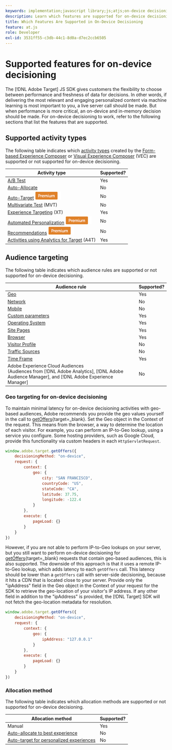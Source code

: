 ```yaml
---
keywords: implementation;javascript library;js;atjs;on-device decisioning;on device decisioning;supported features
description: Learn which features are supported for on-device decisioning.
title: Which Features Are Supported in On-Device Decisioning
feature: at.js
role: Developer
exl-id: 3531ff55-c3db-44c1-8d0a-d7ec2ccb6505
---
```

# Supported features for on-device decisioning

The [!DNL Adobe Target] JS SDK gives customers the flexibility to choose between performance and freshness of data for decisions. In other words, if delivering the most relevant and engaging personalized content via machine learning is most important to you, a live server call should be made. But when performance is more critical, an on-device and in-memory decision should be made. For on-device decisioning to work, refer to the following sections that list the features that are supported.

## Supported activity types

The following table indicates which [activity types](/help/main/c-activities/target-activities-guide.md) created by the [Form-based Experience Composer](/help/main/c-experiences/form-experience-composer.md) or [Visual Experience Composer](/help/main/c-experiences/c-visual-experience-composer/visual-experience-composer.md) (VEC) are supported or not supported for on-device decisioning.

|Activity type|Supported?|
| --- | --- |
|[A/B Test](/help/main/c-activities/t-test-ab/test-ab.md)|Yes|
|[Auto-Allocate](/help/main/c-activities/automated-traffic-allocation/automated-traffic-allocation.md)|No|
|[Auto-Target](/help/main/c-activities/auto-target/auto-target-to-optimize.md) ![Premium](/help/main/assets/premium.png)|No|
|[Multivariate Test](/help/main/c-activities/c-multivariate-testing/multivariate-testing.md) (MVT)|No|
|[Experience Targeting](/help/main/c-activities/t-experience-target/experience-target.md) (XT)|Yes|
|[Automated Personalization](/help/main/c-activities/t-automated-personalization/automated-personalization.md) ![Premium](/help/main/assets/premium.png)|No|
|[Recommendations](/help/main/c-recommendations/recommendations.md) ![Premium](/help/main/assets/premium.png)|No|
|[Activities using Analytics for Target](/help/main/c-integrating-target-with-mac/a4t/a4t.md) (A4T)|Yes|

## Audience targeting

The following table indicates which audience rules are supported or not supported for on-device decisioning. 

|Audience rule|Supported?|
| --- | --- |
|[Geo](/help/main/c-target/c-audiences/c-target-rules/geo.md)|Yes|
|[Network](/help/main/c-target/c-audiences/c-target-rules/network.md)|No|
|[Mobile](/help/main/c-target/c-audiences/c-target-rules/mobile.md)|No|
|[Custom parameters](/help/main/c-target/c-audiences/c-target-rules/custom-parameters.md)|Yes|
|[Operating System](/help/main/c-target/c-audiences/c-target-rules/operating-system.md)|Yes|
|[Site Pages](/help/main/c-target/c-audiences/c-target-rules/site-pages.md)|Yes|
|[Browser](/help/main/c-target/c-audiences/c-target-rules/browser.md)|Yes|
|[Visitor Profile](/help/main/c-target/c-audiences/c-target-rules/visitor-profile.md)|No|
|[Traffic Sources](/help/main/c-target/c-audiences/c-target-rules/traffic-sources.md)|No|
|[Time Frame](/help/main/c-target/c-audiences/c-target-rules/time-frame.md)|Yes|
|Adobe Experience Cloud Audiences<br>(Audiences from [!DNL Adobe Analytics], [!DNL Adobe Audience Manager], and [!DNL Adobe Experience Manager]|No|

### Geo targeting for on-device decisioning

To maintain minimal latency for on-device decisioning activities with geo-based audiences, Adobe recommends you provide the geo values yourself in the call to [getOffers](https://developer.adobe.com/target/implement/client-side/atjs/atjs-functions/adobe-target-getoffers-atjs-2/){target=_blank}. Set the Geo object in the Context of the request. This means from the browser, a way to determine the location of each visitor. For example, you can perform an IP-to-Geo lookup, using a service you configure. Some hosting providers, such as Google Cloud, provide this functionality via custom headers in each `HttpServletRequest`.

```javascript
window.adobe.target.getOffers({ 
	decisioningMethod: "on-device", 
	request: { 
		context: { 
			geo: { 
				city: "SAN FRANCISCO", 
				countryCode: "US", 
				stateCode: "CA", 
				latitude: 37.75, 
				longitude: -122.4 
			} 
		}, 
		execute: { 
			pageLoad: {} 
		} 
	} 
})
```

However, if you are not able to perform IP-to-Geo lookups on your server, but you still want to perform on-device decisioning for [getOffers](https://developer.adobe.com/target/implement/client-side/atjs/atjs-functions/adobe-target-getoffers-atjs-2/){target=_blank} requests that contain geo-based audiences, this is also supported. The downside of this approach is that it uses a remote IP-to-Geo lookup, which adds latency to each `getOffers` call. This latency should be lower than a `getOffers` call with server-side decisioning, because it hits a CDN that is located close to your server. Provide only the "ipAddress" field in the Geo object in the Context of your request for the SDK to retrieve the geo-location of your visitor's IP address. If any other field in addition to the "ipAddress" is provided, the [!DNL Target] SDK will not fetch the geo-location metadata for resolution.

```javascript
window.adobe.target.getOffers({ 
	decisioningMethod: "on-device", 
	request: { 
		context: { 
			geo: { 
				ipAddress: "127.0.0.1" 
			} 
		}, 
		execute: { 
			pageLoad: {} 
		} 
	} 
})
```

### Allocation method

The following table indicates which allocation methods are supported or not supported for on-device decisioning.

|Allocation method|Supported?|
| --- | --- |
|Manual|Yes|
|[Auto-allocate to best experience](/help/main/c-activities/automated-traffic-allocation/automated-traffic-allocation.md)|No|
|[Auto-target for personalized experiences](/help/main/c-activities/auto-target/auto-target-to-optimize.md)|No|

